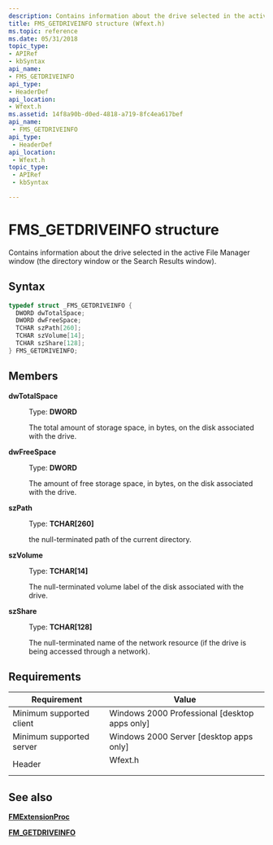 ```yaml
---
description: Contains information about the drive selected in the active File Manager window (the directory window or the Search Results window).
title: FMS_GETDRIVEINFO structure (Wfext.h)
ms.topic: reference
ms.date: 05/31/2018
topic_type: 
- APIRef
- kbSyntax
api_name: 
- FMS_GETDRIVEINFO
api_type: 
- HeaderDef
api_location: 
- Wfext.h
ms.assetid: 14f8a90b-d0ed-4818-a719-8fc4ea617bef
api_name: 
 - FMS_GETDRIVEINFO
api_type: 
 - HeaderDef
api_location: 
 - Wfext.h
topic_type: 
 - APIRef
 - kbSyntax

---
```


# FMS\_GETDRIVEINFO structure

Contains information about the drive selected in the active File Manager window (the directory window or the Search Results window).

## Syntax


```C++
typedef struct _FMS_GETDRIVEINFO {
  DWORD dwTotalSpace;
  DWORD dwFreeSpace;
  TCHAR szPath[260];
  TCHAR szVolume[14];
  TCHAR szShare[128];
} FMS_GETDRIVEINFO;
```



## Members

<dl> <dt>

**dwTotalSpace**
</dt> <dd>

Type: **DWORD**

</dd> <dd>

The total amount of storage space, in bytes, on the disk associated with the drive.

</dd> <dt>

**dwFreeSpace**
</dt> <dd>

Type: **DWORD**

</dd> <dd>

The amount of free storage space, in bytes, on the disk associated with the drive.

</dd> <dt>

**szPath**
</dt> <dd>

Type: **TCHAR\[260\]**

</dd> <dd>

the null-terminated path of the current directory.

</dd> <dt>

**szVolume**
</dt> <dd>

Type: **TCHAR\[14\]**

</dd> <dd>

The null-terminated volume label of the disk associated with the drive.

</dd> <dt>

**szShare**
</dt> <dd>

Type: **TCHAR\[128\]**

</dd> <dd>

The null-terminated name of the network resource (if the drive is being accessed through a network).

</dd> </dl>

## Requirements



| Requirement | Value |
|-------------------------------------|------------------------------------------------------------------------------------|
| Minimum supported client<br/> | Windows 2000 Professional \[desktop apps only\]<br/>                         |
| Minimum supported server<br/> | Windows 2000 Server \[desktop apps only\]<br/>                               |
| Header<br/>                   | <dl> <dt>Wfext.h</dt> </dl> |



## See also

<dl> <dt>

[**FMExtensionProc**](fmextensionproc.md)
</dt> <dt>

[**FM\_GETDRIVEINFO**](fm-getdriveinfo.md)
</dt> </dl>

 

 




